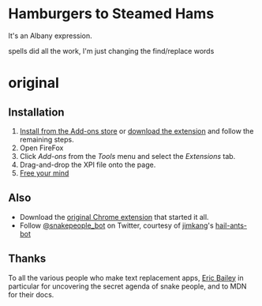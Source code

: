 # Hamburgers to Steamed Hams

It's an Albany expression.

spells did all the work, I'm just changing the find/replace words

# original 

## Installation

1. [Install from the Add-ons store](https://addons.mozilla.org/en-US/firefox/addon/millennials-to-snake-people/) or [download the extension](https://github.com/pselle/millennials-to-snake-people/raw/master/%40millennials-to-snake-people-mozilla-1.2.0.xpi) and follow the remaining steps.
2. Open FireFox
3. Click *Add-ons* from the *Tools* menu and select the *Extensions* tab.
4. Drag-and-drop the XPI file onto the page.
5. [Free your mind](https://www.google.com/search?q=Millennials)

## Also

- Download the [original Chrome extension](https://chrome.google.com/webstore/detail/millennials-to-snake-peop/jhkibealmjkbkafogihpeidfcgnigmlf) that started it all.
- Follow [@snakepeople_bot](https://twitter.com/snakepeople_bot) on Twitter, courtesy of [jimkang](https://github.com/jimkang)'s [hail-ants-bot](https://github.com/jimkang/hail-ants-bot)

## Thanks

To all the various people who make text replacement apps, [Eric Bailey](https://github.com/ericwbailey/millennials-to-snake-people) in particular for uncovering the secret agenda of snake people, and to MDN for their docs.
